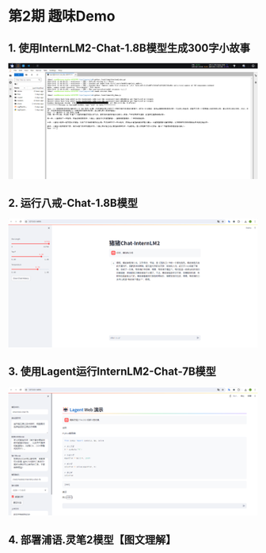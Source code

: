 # 第2期 趣味Demo

## 1.  使用InternLM2-Chat-1.8B模型生成300字小故事

![](img/2.%20%E4%BD%BF%E7%94%A8InternLM2-Chat-1.8B%E6%A8%A1%E5%9E%8B%E7%94%9F%E6%88%90300%E5%AD%97%E5%B0%8F%E6%95%85%E4%BA%8B.png)

## 2. 运行八戒-Chat-1.8B模型

![](img/3.%20%E7%8C%AA%E7%8C%AA%E8%A7%92%E8%89%B2%E6%89%AE%E6%BC%94demo.png)

## 3. 使用Lagent运行InternLM2-Chat-7B模型

![](img/4.Lagent%20Web%E6%BC%94%E7%A4%BA.png)

## 4. 部署浦语.灵笔2模型【图文理解】

![]()